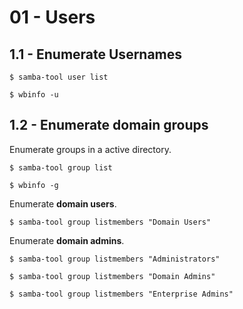 # 01 - Users

## 1.1 - Enumerate Usernames

```
$ samba-tool user list

$ wbinfo -u
```

## 1.2 - Enumerate domain groups

Enumerate groups in a active directory.

```
$ samba-tool group list

$ wbinfo -g
```

Enumerate **domain users**.

```
$ samba-tool group listmembers "Domain Users"
```

Enumerate **domain admins**.

```
$ samba-tool group listmembers "Administrators"

$ samba-tool group listmembers "Domain Admins"

$ samba-tool group listmembers "Enterprise Admins"
```
